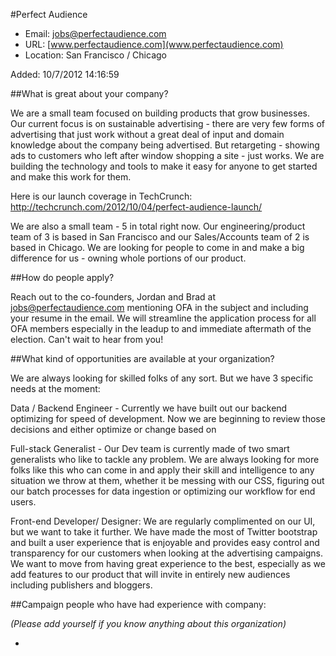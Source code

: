 
#Perfect Audience

* Email: [jobs@perfectaudience.com](mailto:jobs@perfectaudience.com)
* URL: [www.perfectaudience.com](www.perfectaudience.com)
* Location: San Francisco / Chicago

Added: 10/7/2012 14:16:59

##What is great about your company?

We are a small team focused on building products that grow businesses. Our current focus is on sustainable advertising - there are very few forms of advertising that just work without a great deal of input and domain knowledge about the company being advertised. But retargeting - showing ads to customers who left after window shopping a site - just works. We are building the technology and tools to make it easy for anyone to get started and make this work for them.



Here is our launch coverage in TechCrunch: http://techcrunch.com/2012/10/04/perfect-audience-launch/ 



We are also a small team - 5 in total right now. Our engineering/product team of 3 is based in San Francisco and our Sales/Accounts team of 2 is based in Chicago. We are looking for people to come in and make a big difference for us - owning whole portions of our product. 

##How do people apply?

Reach out to the co-founders, Jordan and Brad at jobs@perfectaudience.com mentioning OFA in the subject and including your resume in the email. We will streamline the application process for all OFA members especially in the leadup to and immediate aftermath of the election. Can't wait to hear from you!

##What kind of opportunities are available at your organization?

We are always looking for skilled folks of any sort. But we have 3 specific needs at the moment:



Data / Backend Engineer - Currently we have built out our backend optimizing for speed of development. Now we are beginning to review those decisions and either optimize or change based on 



Full-stack Generalist - Our Dev team is currently made of two smart generalists who like to tackle any problem. We are always looking for more folks like this who can come in and apply their skill and intelligence to any situation we throw at them, whether it be messing with our CSS, figuring out our batch processes for data ingestion or optimizing our workflow for end users.



Front-end Developer/ Designer: We are regularly complimented on our UI, but we want to take it further. We have made the most of Twitter bootstrap and built a user experience that is enjoyable and provides easy control and transparency for our customers when looking at the advertising campaigns. We want to move from having great experience to the best, especially as we add features to our product that will invite in entirely new audiences including publishers and bloggers.

##Campaign people who have had experience with company:

*(Please add yourself if you know anything about this organization)*

* 


    